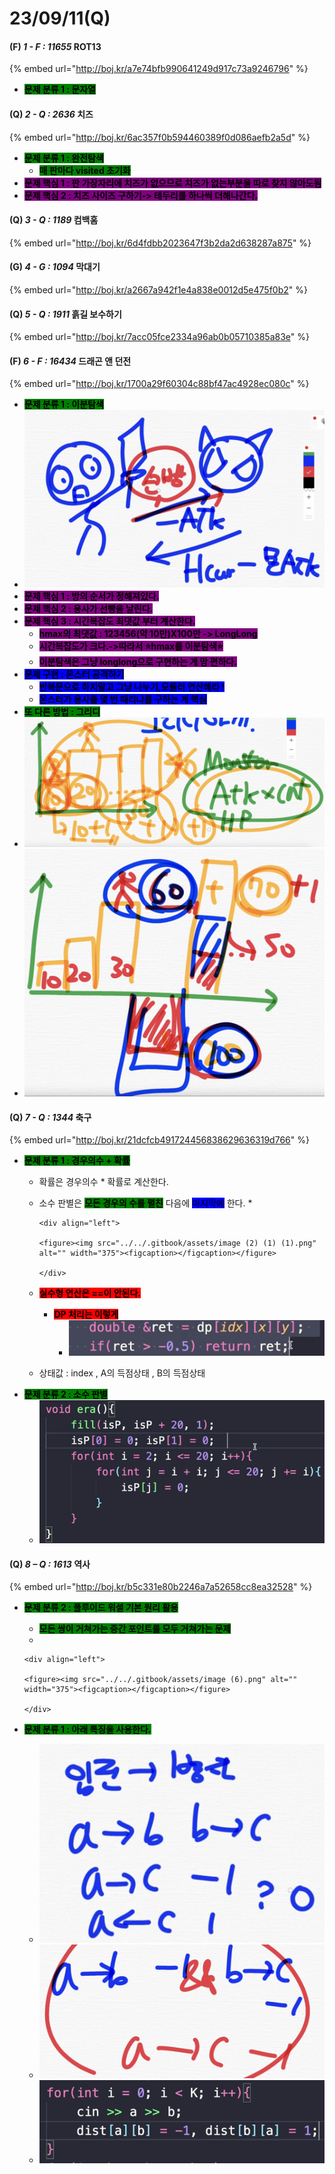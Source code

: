 # 23/09/11(Q)

#### (F) _1 - F : 11655_ ROT13

{% embed url="http://boj.kr/a7e74bfb990641249d917c73a9246796" %}

* <mark style="background-color:green;">**문제 분류 1 : 문자열**</mark>

#### (Q) _2 - Q : 2636_ 치즈

{% embed url="http://boj.kr/6ac357f0b594460389f0d086aefb2a5d" %}

* <mark style="background-color:green;">**문제 분류 1 : 완전탐색**</mark>
  * <mark style="background-color:green;">**매 판마다 visited 초기화**</mark>
* <mark style="background-color:purple;">**문제 핵심 1 : 판 가장자리에 치즈가 없으므로 치즈가 없는부분을 따로 찾지 않아도됨**</mark>
* <mark style="background-color:purple;">**문제 핵심 2 : 치즈 사이즈 구하기-> 테두리를 하나씩 더해나간다.**</mark>

#### (Q) _3 - Q : 1189_ 컴백홈

{% embed url="http://boj.kr/6d4fdbb2023647f3b2da2d638287a875" %}

#### (G) _4 - G : 1094_ 막대기

{% embed url="http://boj.kr/a2667a942f1e4a838e0012d5e475f0b2" %}

#### (Q) _5 - Q : 1911_ 흙길 보수하기

{% embed url="http://boj.kr/7acc05fce2334a96ab0b05710385a83e" %}

#### (F) _6 - F : 16434_ 드래곤 앤 던전

{% embed url="http://boj.kr/1700a29f60304c88bf47ac4928ec080c" %}

* <mark style="background-color:green;">**문제 분류 1 : 이분탐색**</mark>
* ![](<../../.gitbook/assets/image (7).png>)
* <mark style="background-color:purple;">**문제 핵심 1 : 방의 순서가 정해져있다.**</mark>
* <mark style="background-color:purple;">**문제 핵심 2 : 용사가 선빵을 날린다.**</mark>
* <mark style="background-color:purple;">**문제 핵심 3 : 시간복잡도 최댓값 부터 계산한다.**</mark>
  * <mark style="background-color:purple;">**hmax의 최댓값 : 123456(약 10만)X100만 -> LongLong**</mark>
  * <mark style="background-color:purple;">**시간복잡도가 크다.->따라서 ⭐️hmax를 이분탐색⭐️**</mark>
  * <mark style="background-color:purple;">**이분탐색은 그냥 longlong으로 구현하는 게 맘 편하다.**</mark>
* <mark style="background-color:blue;">**문제 구현 : 몬스터 공격하기**</mark>
  * <mark style="background-color:blue;">**반복문으로 하지말고 그냥 나누기,모듈러 연산해라 !**</mark>&#x20;
  * <mark style="background-color:blue;">**몬스터가 용사를 몇 번 때리냐를 구하는 게 핵심**</mark>
* <mark style="background-color:green;">**또 다른 방법  : 그리디**</mark>
* ![](<../../.gitbook/assets/image (3).png>)
* ![](<../../.gitbook/assets/image (1) (1).png>)

#### (Q) _7 - Q : 1344_ 축구

{% embed url="http://boj.kr/21dcfcb491724456838629636319d766" %}

* <mark style="background-color:green;">**문제 분류 1 : 경우의수 + 확률**</mark>
  * 확률은 경우의수 \* 확률로 계산한다.
  * 소수 판별은 <mark style="background-color:green;">**모든 경우의 수를 펼친**</mark> 다음에 <mark style="background-color:blue;">마지막에</mark> 한다.
    *

        <div align="left">

        <figure><img src="../../.gitbook/assets/image (2) (1) (1).png" alt="" width="375"><figcaption></figcaption></figure>

        </div>
  * <mark style="background-color:red;">**실수형 연산은 ==이 안된다.**</mark>
    * <mark style="background-color:red;">**DP 처리는 이렇게**</mark>
      * ![](<../../.gitbook/assets/image (1) (1) (1).png>)
  * 상태값 : index , A의 득점상태 , B의 득점상태
* <mark style="background-color:green;">**문제 분류 2 : 소수 판별**</mark>
  * ![](<../../.gitbook/assets/image (2) (1).png>)

#### (Q) _8 – Q : 1613_ 역사

{% embed url="http://boj.kr/b5c331e80b2246a7a52658cc8ea32528" %}

* <mark style="background-color:green;">**문제 분류 2 : 플루이드 워셜 기본 원리 활용**</mark>
  * <mark style="background-color:green;">**모든 쌍이 거쳐가는 중간 포인트를 모두 거쳐가는 문제**</mark>
  *

      <div align="left">

      <figure><img src="../../.gitbook/assets/image (6).png" alt="" width="375"><figcaption></figcaption></figure>

      </div>
* <mark style="background-color:green;">**문제 분류 1 : 아래 특징을 사용한다.**</mark>
  * ![](<../../.gitbook/assets/image (4).png>)
  * ![](<../../.gitbook/assets/image (3) (1).png>)
  * ![](<../../.gitbook/assets/image (5).png>)
